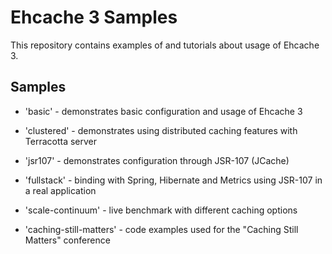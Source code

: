# Ehcache 3 Samples

This repository contains examples of and tutorials about usage of Ehcache 3.

## Samples

- 'basic' - demonstrates basic configuration and usage of Ehcache 3

- 'clustered' - demonstrates using distributed caching features with Terracotta server

- 'jsr107' - demonstrates configuration through JSR-107 (JCache) 

- 'fullstack' - binding with Spring, Hibernate and Metrics using JSR-107 in a real application

- 'scale-continuum' - live benchmark with different caching options

- 'caching-still-matters' - code examples used for the "Caching Still Matters" conference

